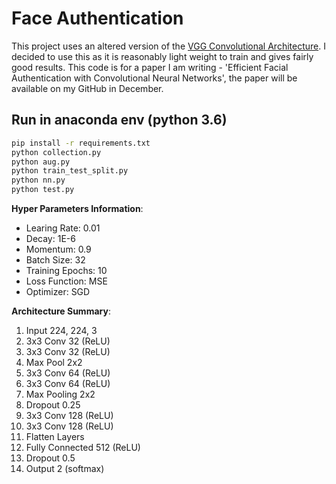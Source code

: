 
# Face Authentication

This project uses an altered version of the [VGG Convolutional Architecture](http://www.robots.ox.ac.uk/~vgg/research/very_deep/). I decided to use this as it is reasonably light weight to train and gives fairly good results. This code is for a paper I am writing - 'Efficient Facial Authentication with Convolutional Neural Networks', the paper will be available on my GitHub in December.
## Run in anaconda env (python 3.6)
```bash
pip install -r requirements.txt
python collection.py
python aug.py
python train_test_split.py
python nn.py
python test.py
```
**Hyper Parameters Information**:
- Learing Rate: 0.01
- Decay: 1E-6
- Momentum: 0.9
- Batch Size: 32
- Training Epochs: 10
- Loss Function: MSE
- Optimizer: SGD 

**Architecture Summary**:
1. Input 224, 224, 3
2. 3x3 Conv 32 (ReLU)
3. 3x3 Conv 32 (ReLU)
4. Max Pool 2x2
5. 3x3 Conv 64 (ReLU)
6. 3x3 Conv 64 (ReLU)
7. Max Pooling 2x2 
8. Dropout 0.25
9. 3x3 Conv 128 (ReLU)
10. 3x3 Conv 128 (ReLU)
9. Flatten Layers
10. Fully Connected 512 (ReLU)
11. Dropout 0.5
12. Output 2 (softmax) 

